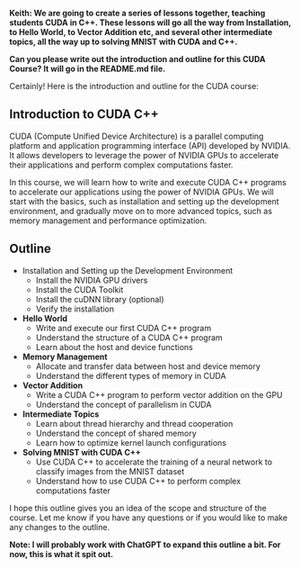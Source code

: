 **Keith: We are going to create a series of lessons together, teaching students CUDA in C++. These lessons will go all the way from Installation, to Hello World, to Vector Addition etc, and several other intermediate topics, all the way up to solving MNIST with CUDA and C++.**

**Can you please write out the introduction and outline for this CUDA Course? It will go in the README.md file.**

Certainly! Here is the introduction and outline for the CUDA course:

## Introduction to CUDA C++

CUDA (Compute Unified Device Architecture) is a parallel computing platform and application programming interface (API) developed by NVIDIA. It allows developers to leverage the power of NVIDIA GPUs to accelerate their applications and perform complex computations faster.

In this course, we will learn how to write and execute CUDA C++ programs to accelerate our applications using the power of NVIDIA GPUs. We will start with the basics, such as installation and setting up the development environment, and gradually move on to more advanced topics, such as memory management and performance optimization.

## Outline
- Installation and Setting up the Development Environment
  - Install the NVIDIA GPU drivers
  - Install the CUDA Toolkit
  - Install the cuDNN library (optional)
  - Verify the installation
- **Hello World**
  - Write and execute our first CUDA C++ program
  - Understand the structure of a CUDA C++ program
  - Learn about the host and device functions
- **Memory Management**
  - Allocate and transfer data between host and device memory
  - Understand the different types of memory in CUDA
- **Vector Addition**
  - Write a CUDA C++ program to perform vector addition on the GPU
  - Understand the concept of parallelism in CUDA
- **Intermediate Topics**
  - Learn about thread hierarchy and thread cooperation
  - Understand the concept of shared memory
  - Learn how to optimize kernel launch configurations
- **Solving MNIST with CUDA C++**
  - Use CUDA C++ to accelerate the training of a neural network to classify images from the MNIST dataset
  - Understand how to use CUDA C++ to perform complex computations faster
  
I hope this outline gives you an idea of the scope and structure of the course. Let me know if you have any questions or if you would like to make any changes to the outline.

**Note: I will probably work with ChatGPT to expand this outline a bit. For now, this is what it spit out.**
